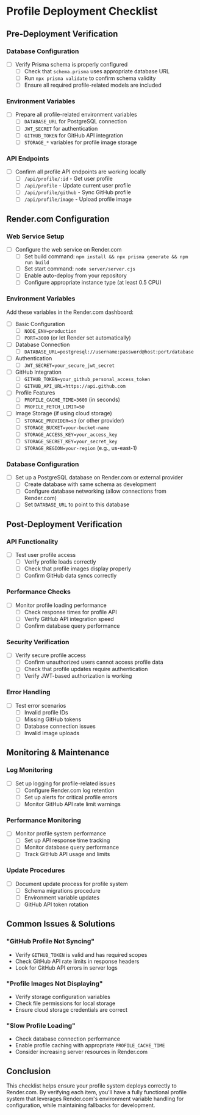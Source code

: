 # Profile Deployment Checklist

## Pre-Deployment Verification

### Database Configuration

- [ ] Verify Prisma schema is properly configured
  - [ ] Check that `schema.prisma` uses appropriate database URL
  - [ ] Run `npx prisma validate` to confirm schema validity
  - [ ] Ensure all required profile-related models are included

### Environment Variables

- [ ] Prepare all profile-related environment variables
  - [ ] `DATABASE_URL` for PostgreSQL connection
  - [ ] `JWT_SECRET` for authentication
  - [ ] `GITHUB_TOKEN` for GitHub API integration
  - [ ] `STORAGE_*` variables for profile image storage

### API Endpoints

- [ ] Confirm all profile API endpoints are working locally
  - [ ] `/api/profile/:id` - Get user profile
  - [ ] `/api/profile` - Update current user profile
  - [ ] `/api/profile/github` - Sync GitHub profile
  - [ ] `/api/profile/image` - Upload profile image

## Render.com Configuration

### Web Service Setup

- [ ] Configure the web service on Render.com
  - [ ] Set build command: `npm install && npx prisma generate && npm run build`
  - [ ] Set start command: `node server/server.cjs`
  - [ ] Enable auto-deploy from your repository
  - [ ] Configure appropriate instance type (at least 0.5 CPU)

### Environment Variables

Add these variables in the Render.com dashboard:

- [ ] Basic Configuration
  - [ ] `NODE_ENV=production`
  - [ ] `PORT=3000` (or let Render set automatically)
  
- [ ] Database Connection
  - [ ] `DATABASE_URL=postgresql://username:password@host:port/database`
  
- [ ] Authentication
  - [ ] `JWT_SECRET=your_secure_jwt_secret`
  
- [ ] GitHub Integration
  - [ ] `GITHUB_TOKEN=your_github_personal_access_token`
  - [ ] `GITHUB_API_URL=https://api.github.com`
  
- [ ] Profile Features
  - [ ] `PROFILE_CACHE_TIME=3600` (in seconds)
  - [ ] `PROFILE_FETCH_LIMIT=50`
  
- [ ] Image Storage (if using cloud storage)
  - [ ] `STORAGE_PROVIDER=s3` (or other provider)
  - [ ] `STORAGE_BUCKET=your-bucket-name`
  - [ ] `STORAGE_ACCESS_KEY=your_access_key`
  - [ ] `STORAGE_SECRET_KEY=your_secret_key`
  - [ ] `STORAGE_REGION=your-region` (e.g., us-east-1)

### Database Configuration

- [ ] Set up a PostgreSQL database on Render.com or external provider
  - [ ] Create database with same schema as development
  - [ ] Configure database networking (allow connections from Render.com)
  - [ ] Set `DATABASE_URL` to point to this database

## Post-Deployment Verification

### API Functionality

- [ ] Test user profile access
  - [ ] Verify profile loads correctly
  - [ ] Check that profile images display properly
  - [ ] Confirm GitHub data syncs correctly

### Performance Checks

- [ ] Monitor profile loading performance
  - [ ] Check response times for profile API
  - [ ] Verify GitHub API integration speed
  - [ ] Confirm database query performance

### Security Verification

- [ ] Verify secure profile access
  - [ ] Confirm unauthorized users cannot access profile data
  - [ ] Check that profile updates require authentication
  - [ ] Verify JWT-based authorization is working

### Error Handling

- [ ] Test error scenarios
  - [ ] Invalid profile IDs
  - [ ] Missing GitHub tokens
  - [ ] Database connection issues
  - [ ] Invalid image uploads

## Monitoring & Maintenance

### Log Monitoring

- [ ] Set up logging for profile-related issues
  - [ ] Configure Render.com log retention
  - [ ] Set up alerts for critical profile errors
  - [ ] Monitor GitHub API rate limit warnings

### Performance Monitoring

- [ ] Monitor profile system performance
  - [ ] Set up API response time tracking
  - [ ] Monitor database query performance
  - [ ] Track GitHub API usage and limits

### Update Procedures

- [ ] Document update process for profile system
  - [ ] Schema migrations procedure
  - [ ] Environment variable updates
  - [ ] GitHub API token rotation

## Common Issues & Solutions

### "GitHub Profile Not Syncing"

- Verify `GITHUB_TOKEN` is valid and has required scopes
- Check GitHub API rate limits in response headers
- Look for GitHub API errors in server logs

### "Profile Images Not Displaying"

- Verify storage configuration variables
- Check file permissions for local storage
- Ensure cloud storage credentials are correct

### "Slow Profile Loading"

- Check database connection performance
- Enable profile caching with appropriate `PROFILE_CACHE_TIME`
- Consider increasing server resources in Render.com

## Conclusion

This checklist helps ensure your profile system deploys correctly to Render.com. By verifying each item, you'll have a fully functional profile system that leverages Render.com's environment variable handling for configuration, while maintaining fallbacks for development. 